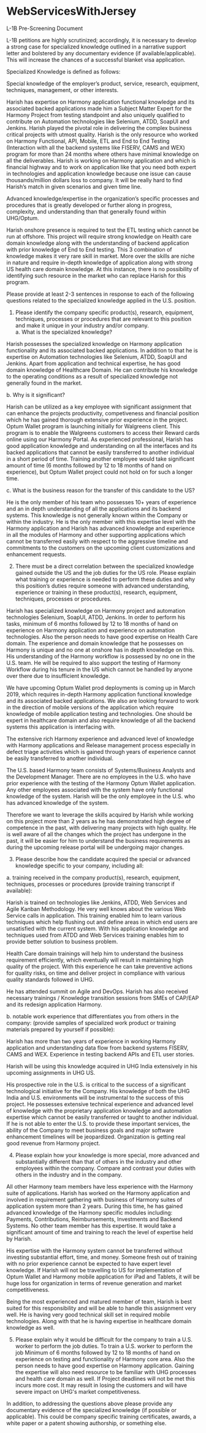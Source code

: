 # WebServicesWithJersey

L-1B Pre-Screening Document

L-1B petitions are highly scrutinized; accordingly, it is necessary to develop a strong case for specialized knowledge outlined in a narrative support letter and bolstered by any documentary evidence (if available/applicable). This will increase the chances of a successful blanket visa application.

Specialized Knowledge is defined as follows:

Special knowledge of the employer’s product, service, research, equipment, techniques, management, or other interests.  

Harish has expertise on Harmony application functional knowledge and its associated backed applications made him a Subject Matter Expert for the Harmony Project from testing standpoint and also uniquely qualified to contribute on Automation technologies like Selenium, ATDD, SoapUI and Jenkins. Harish played the pivotal role in delivering the complex business critical projects with utmost quality. Harish is the only resource who worked on Harmony Functional, API, Mobile, ETL and End to End Testing (Interaction with all the backend systems like FISERV, CAMS and WEX) program for more than 24 months where others have minimal knowledge on all the deliverables. Harish is working on Harmony application and which is financial highway and to work on application like that you need both expert in technologies and application knowledge because one issue can cause thousands/million dollars loss to company. It will be really hard to find Harish’s match in given scenarios and given time line.

Advanced knowledge/expertise in the organization’s specific processes and procedures that is greatly developed or further along in progress, complexity, and understanding than that generally found within UHG/Optum.

Harish onshore presence is required to test the ETL testing which cannot be run at offshore. This project will require strong knowledge on Health care domain knowledge along with the understanding of backend application with prior knowledge of End to End testing. This 3 combination of knowledge makes it very rare skill in market.  More over the skills are niche in nature and require in-depth knowledge of application along with strong US health care domain knowledge. At this instance, there is no possibility of identifying such resource in the market who can replace Harish for this program.

Please provide at least 2-3 sentences in response to each of the following questions related to the specialized knowledge applied in the U.S. position. 

1.	Please identify the company specific product(s), research, equipment, techniques, processes or procedures that are relevant to this position and make it unique in your industry and/or company.  
a.	What is the specialized knowledge?

Harish possesses the specialized knowledge on Harmony application functionality and its associated backed applications. In addition to that he is expertise on Automation technologies like Selenium, ATDD, SoapUI and Jenkins. Apart from application and technical expertise, he has good domain knowledge of Healthcare Domain. He can contribute his knowledge to the operating conditions as a result of specialized knowledge not generally found in the market. 

b.	Why is it significant?

Harish can be utilized as a key employee with significant assignment that can enhance the projects productivity, competiveness and financial position which he has gained thorough extensive prior experience in the project.  Optum Wallet program is launching initially for Walgreens client. This program is to enable the Walgreens customers to access their Reward cards online using our Harmony Portal. As experienced professional, Harish has good application knowledge and understanding on all the interfaces and its backed applications that cannot be easily transferred to another individual in a short period of time. Training another employee would take significant amount of time (6 months followed by 12 to 18 months of hand on experience), but Optum Wallet project could not hold on for such a longer time.

c.	What is the business reason for the transfer of this candidate to the US?

He is the only member of his team who possesses 10+ years of experience and an in depth understanding of all the applications and its backend systems.  This knowledge is not generally known within the Company or within the industry. He is the only member with this expertise level with the Harmony application and Harish has advanced knowledge and experience in all the modules of Harmony and other supporting applications which cannot be transferred easily with respect to the aggressive timeline and commitments to the customers on the upcoming client customizations and enhancement requests.

2.	There must be a direct correlation between the specialized knowledge gained outside the US and the job duties for the US role. Please explain what training or experience is needed to perform these duties and why this position’s duties require someone with advanced understanding, experience or training in these product(s), research, equipment, techniques, processes or procedures.  

Harish has specialized knowledge on Harmony project and automation technologies Selenium, SoapUI, ATDD, Jenkins. In order to perform his tasks, minimum of 6 months followed by 12 to 18 months of hand on experience on Harmony application and experience on automation technologies. Also the person needs to have good expertise on Health Care domain. The experience and domain knowledge that he possesses on Harmony is unique and no one at onshore has in depth knowledge on this. His understanding of the Harmony workflow is possessed by no one in the U.S. team. He will be required to also support the testing of Harmony Workflow during his tenure in the US which cannot be handled by anyone over there due to insufficient knowledge.

We have upcoming Optum Wallet prod deployments is coming up in March 2019, which requires in-depth Harmony application functional knowledge and its associated backed applications. We also are looking forward to work in the direction of mobile versions of the application which require knowledge of mobile application testing and technologies. One should be expert in healthcare domain and also require knowledge of all the backend systems this application is interfacing with.

The extensive rich Harmony experience and advanced level of knowledge with Harmony applications and Release management process especially in defect triage activities which is gained through years of experience cannot be easily transferred to another individual.

The U.S. based Harmony team consists of Systems/Business Analysts and the Development Manager.  There are no employees in the U.S. who have prior experience with the testing of the Harmony Optum Wallet application. Any other employees associated with the system have only functional knowledge of the system.  Harish will be the only employee in the U.S. who has advanced knowledge of the system. 

Therefore we want to leverage the skills acquired by Harish while working on this project more than 2 years as he has demonstrated high degree of competence in the past, with delivering many projects with high quality. He is well aware of all the changes which the project has undergone in the past, it will be easier for him to understand the business requirements as during the upcoming release portal will be undergoing major changes.

	
3.	Please describe how the candidate acquired the special or advanced knowledge specific to your company, including all: 

a.	training received in the company product(s), research, equipment, techniques, processes or procedures (provide training transcript if available): 

Harish is trained on technologies like Jenkins, ATDD, Web Services and Agile Kanban Methodology. He very well knows about the various Web Service calls in application. This training enabled him to learn various techniques which help flushing out and define areas in which end users are unsatisfied with the current system. With his application knowledge and techniques used from ATDD and Web Services training enables him to provide better solution to business problem.

Health Care domain trainings will help him to understand the business requirement efficiently, which eventually will result in maintaining high quality of the project. With this experience he can take preventive actions for quality risks, on time and deliver project in compliance with various quality standards followed in UHG.

He has attended summit on Agile and DevOps. Harish has also received necessary trainings / Knowledge transition sessions from SMEs of CAP/EAP and its redesign application Harmony.

b.	notable work experience that differentiates you from others in the company:  (provide samples of specialized work product or training materials prepared by yourself if possible): 

Harish has more than two years of experience in working Harmony application and understanding data flow from backend systems FISERV, CAMS and WEX. Experience in testing backend APIs and ETL user stories.

Harish will be using this knowledge acquired in UHG India extensively in his upcoming assignments in UHG US.

His prospective role in the U.S. is critical to the success of a significant technological initiative for the Company. His knowledge of both the UHG India and U.S. environments will be instrumental to the success of this project. He possesses extensive technical experience and advanced level of knowledge with the proprietary application knowledge and automation expertise which cannot be easily transferred or taught to another individual. If he is not able to enter the U.S. to provide these important services, the ability of the Company to meet business goals and major software enhancement timelines will be jeopardized. Organization is getting real good revenue from Harmony project.


4.	Please explain how your knowledge is more special, more advanced and substantially different than that of others in the industry and other employees within the company. Compare and contrast your duties with others in the industry and in the company.  

All other Harmony team members have less experience with the Harmony suite of applications. Harish has worked on the Harmony application and involved in requirement gathering with business of Harmony suites of application system more than 2 years. During this time, he has gained advanced knowledge of the Harmony specific modules including: Payments, Contributions, Reimbursements, Investments and Backend Systems.  No other team member has this expertise. It would take a significant amount of time and training to reach the level of expertise held by Harish.

His expertise with the Harmony system cannot be transferred without investing substantial effort, time, and money. Someone fresh out of training with no prior experience cannot be expected to have expert level knowledge. If Harish will not be travelling to US for implementation of Optum Wallet and Harmony mobile application for iPad and Tablets, it will be huge loss for organization in terms of revenue generation and market competitiveness.

Being the most experienced and matured member of team, Harish is best suited for this responsibility and will be able to handle this assignment very well. He is having very good technical skill set in required mobile technologies. Along with that he is having expertise in healthcare domain knowledge as well.

5.	Please explain why it would be difficult for the company to train a U.S. worker to perform the job duties. 
To train a U.S. worker to perform the job Minimum of 6 months followed by 12 to 18 months of hand on experience on testing and functionality of Harmony core area. Also the person needs to have good expertise on Harmony application. Gaining the expertise will also need resource to be familiar with UHG processes and health care domain as well. If Project deadlines will not be met this incurs more cost. It may result in losing the customers and will have severe impact on UHG's market competitiveness.

In addition, to addressing the questions above please provide any documentary evidence of the specialized knowledge (if possible or applicable). This could be company specific training certificates, awards, a white paper or a patent showing authorship, or something else.
